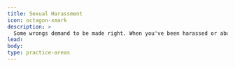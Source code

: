 ```yaml
---
title: Sexual Harassment
icon: octagon-xmark
description: >
  Some wrongs demand to be made right. When you've been harassed or abused, you deserve someone who'll stand up and fight for your dignity with everything they've got. We're here to help you reclaim your power and ensure this never happens to anyone else.
lead:
body:
type: practice-areas
---
```


